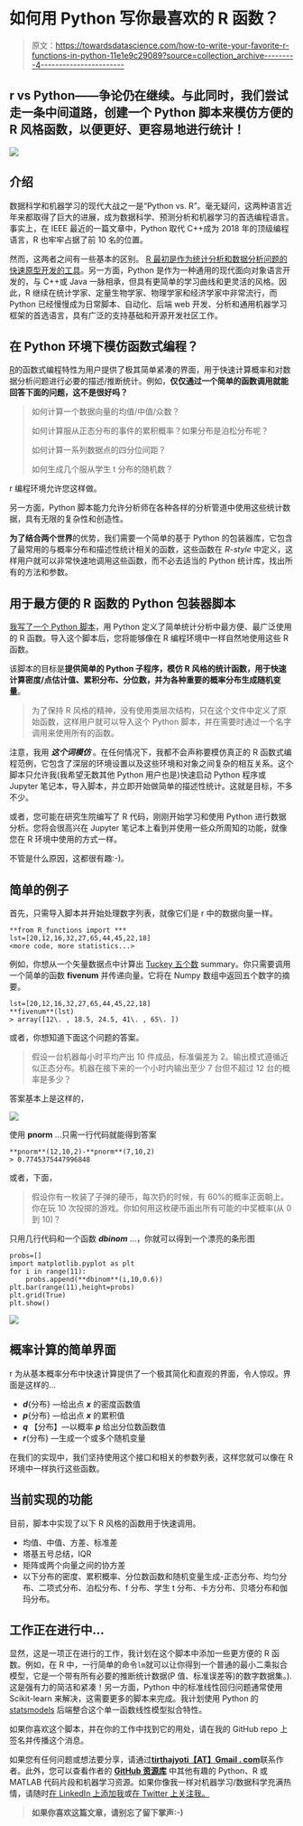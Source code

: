 # 如何用 Python 写你最喜欢的 R 函数？

> 原文：<https://towardsdatascience.com/how-to-write-your-favorite-r-functions-in-python-11e1e9c29089?source=collection_archive---------4----------------------->

## r vs Python——争论仍在继续。与此同时，我们尝试走一条中间道路，创建一个 Python 脚本来模仿方便的 R 风格函数，以便更好、更容易地进行统计！

![](img/fc304a74b414e708ea6b386014390497.png)

## 介绍

数据科学和机器学习的现代大战之一是“Python vs. R”。毫无疑问，这两种语言近年来都取得了巨大的进展，成为数据科学、预测分析和机器学习的首选编程语言。事实上，在 IEEE 最近的一篇文章中，Python 取代 C++成为 2018 年的顶级编程语言，R 也牢牢占据了前 10 名的位置。

然而，这两者之间有一些基本的区别。 [R 最初是作为统计分析和数据分析问题的快速原型开发的工具](https://www.coursera.org/lecture/r-programming/overview-and-history-of-r-pAbaE)。另一方面，Python 是作为一种通用的现代面向对象语言开发的，与 C++或 Java 一脉相承，但具有更简单的学习曲线和更灵活的风格。因此，R 继续在统计学家、定量生物学家、物理学家和经济学家中非常流行，而 Python 已经慢慢成为日常脚本、自动化、后端 web 开发、分析和通用机器学习框架的首选语言，具有广泛的支持基础和开源开发社区工作。

## 在 Python 环境下模仿函数式编程？

[R](http://adv-r.had.co.nz/Functional-programming.html)的函数式编程特性为用户提供了极其简单紧凑的界面，用于快速计算概率和对数据分析问题进行必要的描述/推断统计。例如，**仅仅通过一个简单的函数调用就能回答下面的问题，这不是很好吗？**

> 如何计算一个数据向量的均值/中值/众数？
> 
> 如何计算服从正态分布的事件的累积概率？如果分布是泊松分布呢？
> 
> 如何计算一系列数据点的四分位间距？
> 
> 如何生成几个服从学生 t 分布的随机数？

r 编程环境允许您这样做。

另一方面，Python 脚本能力允许分析师在各种各样的分析管道中使用这些统计数据，具有无限的复杂性和创造性。

**为了结合两个世界**的优势，我们需要一个简单的基于 Python 的包装器库，它包含了最常用的与概率分布和描述性统计相关的函数，这些函数在 *R-style* 中定义，这样用户就可以非常快速地调用这些函数，而不必去适当的 Python 统计库，找出所有的方法和参数。

## 用于最方便的 R 函数的 Python 包装器脚本

[我写了一个 Python 脚本](https://github.com/tirthajyoti/StatsUsingPython/blob/master/R_Functions.py)，用 Python 定义了简单统计分析中最方便、最广泛使用的 R 函数。导入这个脚本后，您将能够像在 R 编程环境中一样自然地使用这些 R 函数。

该脚本的目标是**提供简单的 Python 子程序，模仿 R 风格的统计函数，用于快速计算密度/点估计值、累积分布、分位数，并为各种重要的概率分布生成随机变量**。

> 为了保持 R 风格的精神，没有使用类层次结构，只在这个文件中定义了原始函数，这样用户就可以导入这个 Python 脚本，并在需要时通过一个名字调用来使用所有的函数。

注意，我用 ***这个词模仿*** 。在任何情况下，我都不会声称要模仿真正的 R 函数式编程范例，它包含了深层的环境设置以及这些环境和对象之间复杂的相互关系。这个脚本只允许我(我希望无数其他 Python 用户也是)快速启动 Python 程序或 Jupyter 笔记本，导入脚本，并立即开始做简单的描述性统计。这就是目标，不多不少。

或者，您可能在研究生院编写了 R 代码，刚刚开始学习和使用 Python 进行数据分析。您将会很高兴在 Jupyter 笔记本上看到并使用一些众所周知的功能，就像您在 R 环境中使用的方式一样。

不管是什么原因，这都很有趣:-)。

## 简单的例子

首先，只需导入脚本并开始处理数字列表，就像它们是 r 中的数据向量一样。

```
**from R_functions import ***
lst=[20,12,16,32,27,65,44,45,22,18]
<more code, more statistics...>
```

例如，你想从一个矢量数据点中计算出 [Tuckey 五个数](https://en.wikipedia.org/wiki/Five-number_summary) summary。你只需要调用一个简单的函数 **fivenum** 并传递向量。它将在 Numpy 数组中返回五个数字的摘要。

```
lst=[20,12,16,32,27,65,44,45,22,18]
**fivenum**(lst)
> array([12\. , 18.5, 24.5, 41\. , 65\. ])
```

或者，你想知道下面这个问题的答案。

> 假设一台机器每小时平均产出 10 件成品，标准偏差为 2。输出模式遵循近似正态分布。机器在接下来的一个小时内输出至少 7 台但不超过 12 台的概率是多少？

答案基本上是这样的，

![](img/6c8486c3f2c994d1a56dd412d6a5d501.png)

使用 **pnorm** …只需一行代码就能得到答案

```
**pnorm**(12,10,2)-**pnorm**(7,10,2)
> 0.7745375447996848
```

或者，下面，

> 假设你有一枚装了子弹的硬币，每次扔的时候，有 60%的概率正面朝上。你在玩 10 次投掷的游戏。你如何用这枚硬币画出所有可能的中奖概率(从 0 到 10)？

只用几行代码和一个函数 ***dbinom*** …，你就可以得到一个漂亮的条形图

```
probs=[]
import matplotlib.pyplot as plt
for i in range(11):
    probs.append(**dbinom**(i,10,0.6))
plt.bar(range(11),height=probs)
plt.grid(True)
plt.show()
```

![](img/048e5a5875dda7856ca413a7dbc96df5.png)

## 概率计算的简单界面

r 为从基本概率分布中快速计算提供了一个极其简化和直观的界面，令人惊叹。界面是这样的…

*   ***d***{分布} —给出点 ***x*** 的密度函数值
*   ***p***{分布} —给出点 ***x*** 的累积值
*   ***q*** 【分布】—以概率 ***p*** 给出分位数函数值
*   ***r***{分布} —生成一个或多个随机变量

在我们的实现中，我们坚持使用这个接口和相关的参数列表，这样您就可以像在 R 环境中一样执行这些函数。

## 当前实现的功能

目前，脚本中实现了以下 R 风格的函数用于快速调用。

*   均值、中值、方差、标准差
*   塔基五号总结，IQR
*   矩阵或两个向量之间的协方差
*   以下分布的密度、累积概率、分位数函数和随机变量生成-正态分布、均匀分布、二项式分布、泊松分布、f 分布、学生 t 分布、卡方分布、贝塔分布和伽玛分布。

## 工作正在进行中…

显然，这是一项正在进行的工作，我计划在这个脚本中添加一些更方便的 R 函数。例如，在 R 中，一行简单的命令`lm`就可以让你得到一个普通的最小二乘拟合模型，它是一个带有所有必要的推断统计数据(P 值、标准误差等)的数字数据集。).这是强有力的简洁和紧凑！另一方面，Python 中的标准线性回归问题通常使用 Scikit-learn 来解决，这需要更多的脚本来完成。我计划使用 Python 的 [statsmodels](https://www.statsmodels.org/stable/index.html) 后端整合这个单一函数线性模型拟合特性。

如果你喜欢这个脚本，并在你的工作中找到它的用处，请在我的 GitHub repo 上签名并传播这个消息。

如果您有任何问题或想法要分享，请通过[**tirthajyoti【AT】Gmail . com**](mailto:tirthajyoti@gmail.com)联系作者。此外，您可以查看作者的 [**GitHub 资源库**](https://github.com/tirthajyoti?tab=repositories) 中其他有趣的 Python、R 或 MATLAB 代码片段和机器学习资源。如果你像我一样对机器学习/数据科学充满热情，请随时[在 LinkedIn 上添加我](https://www.linkedin.com/in/tirthajyoti-sarkar-2127aa7/)或[在 Twitter 上关注我。](https://twitter.com/tirthajyotiS)

> **如果你喜欢这篇文章，请别忘了留下掌声:-)**